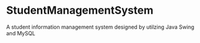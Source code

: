 # StudentManagementSystem
 A student information management system designed by utilzing Java Swing and MySQL
